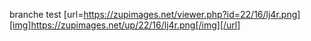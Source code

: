 branche test
[url=https://zupimages.net/viewer.php?id=22/16/lj4r.png][img]https://zupimages.net/up/22/16/lj4r.png[/img][/url]
